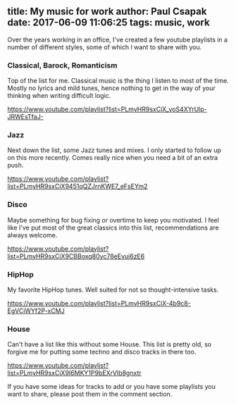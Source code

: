 title: My music for work
author: Paul Csapak
date: 2017-06-09 11:06:25
tags: music, work
---
Over the years working in an office, I've created a few youtube playlists in a number of different styles, some of which I want to share with you.

<!-- more -->

### Classical, Barock, Romanticism

Top of the list for me. Classical music is the thing I listen to most of the time. Mostly no lyrics and mild tunes, hence nothing to get in the way of your thinking when writing difficult logic.

https://www.youtube.com/playlist?list=PLmyHR9sxCiX_yoS4XYrUlp-JRWEsTfaJ-

### Jazz

Next down the list, some Jazz tunes and mixes. I only started to follow up on this more recently. Comes really nice when you need a bit of an extra push.

https://www.youtube.com/playlist?list=PLmyHR9sxCiX9451qQZJrnKWE7_eFsEYm2

### Disco

Maybe something for bug fixing or overtime to keep you motivated. I feel like I've put most of the great classics into this list, recommendations are always welcome.

https://www.youtube.com/playlist?list=PLmyHR9sxCiX9CBBoxq80yc78eEvui6zE6

### HipHop

My favorite HipHop tunes. Well suited for not so thought-intensive tasks. 

https://www.youtube.com/playlist?list=PLmyHR9sxCiX-4b9c8-EgVCjWYf2P-xCMJ


### House

Can't have a list like this without some House. This list is pretty old, so forgive me for putting some techno and disco tracks in there too. 

https://www.youtube.com/playlist?list=PLmyHR9sxCiX9I6MKY1P9bEXrVIb8gnxtr


If you have some ideas for tracks to add or you have some playlists you want to share, please post them in the comment section.